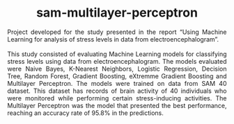 <div align="center">

# sam-multilayer-perceptron

<div align="justify">
Project developed for the study presented in the report “Using Machine Learning for analysis of stress levels in data from electroencephalogram”. 
<br><br>
This study consisted of evaluating Machine Learning models for classifying stress levels using data from electroencephalogram. The models evaluated were Naive Bayes, K-Nearest Neighbors, Logistic Regression, Decision Tree, Random Forest, Gradient Boosting, eXtremme Gradient Boosting and Multilayer Perceptron. The models were trained on data from SAM 40 dataset. This dataset has records of brain activity of 40 individuals who were monitored while performing certain stress-inducing activities. The Multilayer Perceptron was the model that presented the best performance, reaching an accuracy rate of 95.8% in the predictions.
